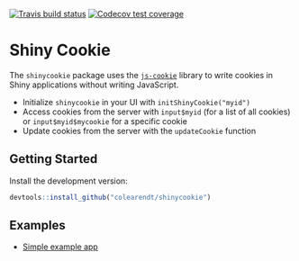 <!-- badges: start -->
[![Travis build status](https://travis-ci.org/colearendt/shinyCookie.svg?branch=master)](https://travis-ci.org/colearendt/shinyCookie)
[![Codecov test coverage](https://codecov.io/gh/colearendt/shinyCookie/branch/master/graph/badge.svg)](https://codecov.io/gh/colearendt/shinyCookie?branch=master)
<!-- badges: end -->
  
# Shiny Cookie

The `shinycookie` package uses the [`js-cookie`](https://github.com/js-cookie/js-cookie) library to write cookies in Shiny applications without writing JavaScript.

- Initialize `shinycookie` in your UI with `initShinyCookie("myid")`
- Access cookies from the server with `input$myid` (for a list of all cookies) or `input$myid$mycookie` for a specific cookie
- Update cookies from the server with the `updateCookie` function

## Getting Started

Install the development version:

```r
devtools::install_github("colearendt/shinycookie")
```

## Examples

- [Simple example app](./inst/examples/01-cookie-example)
